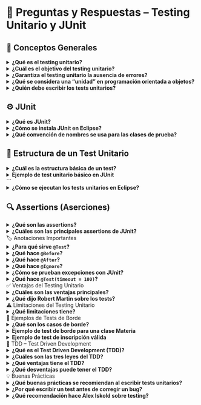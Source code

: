 # 🧩 Preguntas y Respuestas – Testing Unitario y JUnit

## 🧪 Conceptos Generales
<details>
<summary><b>¿Qué es el testing unitario?</b></summary> 
  Es la práctica de probar automáticamente unidades individuales del código (como clases o métodos) para verificar que funcionen correctamente de forma aislada.
</details>

<details> 
<summary><b>¿Cuál es el objetivo del testing unitario?</b></summary> 
  Detectar errores de manera temprana, mejorar el diseño del código y aumentar la confianza en que cada componente funciona según lo esperado. 
</details>

<details> <summary><b>¿Garantiza el testing unitario la ausencia de errores?</b></summary> 
  No. Solo aumenta la probabilidad de detectar errores y mejora la calidad general, pero no asegura que el sistema esté completamente libre de fallos. 
</details>

<details> <summary><b>¿Qué se considera una “unidad” en programación orientada a objetos?</b></summary> 
  Una unidad suele ser una clase o un método individual que se prueba de manera independiente. 
</details>

<details> <summary><b>¿Quién debe escribir los tests unitarios?</b></summary> 
  Los programadores son responsables de escribirlos, generalmente junto con el código de producción. 
</details>

## ⚙️ JUnit
<details> <summary><b>¿Qué es JUnit?</b></summary> 
  Es un framework de testing unitario para Java, desarrollado por Kent Beck y Erich Gamma. Permite definir, ejecutar y automatizar tests fácilmente. 
</details>

<details> <summary><b>¿Cómo se instala JUnit en Eclipse?</b></summary> 
  Al crear un proyecto de pruebas, Eclipse agrega automáticamente la librería `junit.jar` al <b>build path</b>*. 
</details>

<details> <summary><b>¿Qué convención de nombres se usa para las clases de prueba?</b></summary> 
  Se suele agregar la palabra <code>Test</code> al final del nombre de la clase, por ejemplo: <code>PersonaTest</code>, <code>MateriaTest</code>, <code>ArregloTest</code>. 
</details>

## 🧠 Estructura de un Test Unitario

<details> 
<summary><b>¿Cuál es la estructura básica de un test?</b></summary>
<ul>
    <li>Setup: preparar los datos necesarios.</li>
    <li>Exercise: ejecutar la funcionalidad que se quiere probar.</li>
    <li>Verify: comprobar que el resultado sea el esperado.</li>
    <li>Teardown (opcional): limpiar o restaurar el entorno.</li>
</ul>
</details>

<details> <summary><b>Ejemplo de test unitario básico en JUnit</b></summary>
```java
@Test
public void cumplirAniosTest() {
    Persona p = new Persona("Pepe", 17); // Setup
    p.cumplirAnios();                    // Exercise
    assertEquals(18, p.getEdad());       // Verify
}
Este test verifica que el método cumplirAnios() incremente correctamente la edad de una persona.
</details>```

<details> <summary><b>¿Cómo se ejecutan los tests unitarios en Eclipse?</b></summary> 
    Seleccionando la clase de prueba y eligiendo Run As → JUnit Test. JUnit ejecuta todos los métodos con la anotación <code>@Test</code>. 
</details>

## 🔍 Assertions (Aserciones)
<details> <summary><b>¿Qué son las assertions?</b></summary> 
    Son métodos que verifican condiciones durante el test. Si la condición no se cumple, el test **falla automáticamente**. 
</details>

<details> <summary><b>¿Cuáles son las principales assertions de JUnit?</b></summary>
|Método	|Descripción|
| :--- | :--- |
|assertEquals(expected, actual)	|Verifica igualdad entre valores|
|assertArrayEquals(expected, actual)|	Compara arreglos.|
|assertTrue(cond) / assertFalse(cond)|	Evalúa condiciones booleanas.|
|assertNull(obj) / assertNotNull(obj)|	Verifica nulidad.|
|fail(msg)	|Fuerza un fallo explícito.|
>
</details>
🏷️ Anotaciones Importantes
<details> <summary><b>¿Para qué sirve <code>@Test</code>?</b></summary> Indica que el método es un caso de prueba. </details>
<details> <summary><b>¿Qué hace <code>@Before</code>?</b></summary> Ejecuta un método **antes de cada test**, normalmente para inicializar datos o preparar el entorno. </details>
<details> <summary><b>¿Qué hace <code>@After</code>?</b></summary> Ejecuta un método **después de cada test**, generalmente para liberar recursos o limpiar el entorno. </details>
<details> <summary><b>¿Qué hace <code>@Ignore</code>?</b></summary> Permite **omitir temporalmente** la ejecución de un test. </details>
<details> <summary><b>¿Cómo se prueban excepciones con JUnit?</b></summary>

Se usa la anotación <code>@Test(expected = TipoDeExcepcion.class)</code>.
Ejemplo:

@Test(expected = NullPointerException.class)
public void nullTest() {
    Arreglos.sumarPositivos(null);
}

</details>
<details> <summary><b>¿Qué hace <code>@Test(timeout = 100)</code>?</b></summary> Hace que el test falle si tarda más de **100 milisegundos** en ejecutarse. </details>
✅ Ventajas del Testing Unitario
<details> <summary><b>¿Cuáles son las ventajas principales?</b></summary>

Detecta errores de forma temprana.

Mejora el diseño y la estructura del código.

Da confianza para refactorizar.

Sirve como documentación viva.

Reduce el tiempo de depuración.

</details>
<details> <summary><b>¿Qué dijo Robert Martin sobre los tests?</b></summary> > “Los tests son documentos vivos, claros y sincronizados con el código, porque se ejecutan y no pueden desactualizarse.” Además, los tests bien diseñados **reducen el acoplamiento** y permiten refactorizar sin miedo. </details>
⚠️ Limitaciones del Testing Unitario
<details> <summary><b>¿Qué limitaciones tiene?</b></summary>

No garantiza que el sistema esté libre de errores.

Requiere mantenimiento constante.

No cubre los errores de integración entre módulos.

Puede ser difícil diseñar tests totalmente independientes.

</details>
🧮 Ejemplos de Tests de Borde
<details> <summary><b>¿Qué son los casos de borde?</b></summary> Son escenarios extremos o límites que prueban el comportamiento del sistema frente a valores mínimos, máximos o situaciones no comunes. Ejemplo: listas vacías, valores nulos o negativos. </details>
<details> <summary><b>Ejemplo de test de borde para una clase Materia</b></summary>
@Test
public void sinInscriptosTest() {
    Materia m = new Materia("Programacion III");
    assertEquals(0, m.cantidadAprobados());
}


Comprueba que una materia sin inscriptos tenga 0 aprobados.

</details>
<details> <summary><b>Ejemplo de test de inscripción válida</b></summary>
@Test
public void postInscripcionTest() {
    Materia m = new Materia("Programacion III");
    Alumno a = new Alumno("Jose Perez", "32514521/2011");
    m.inscribir(a);
    assertTrue(m.estaInscripto(a));
}


Verifica el caso correcto de inscripción de un alumno.

</details>
🧱 TDD – Test Driven Development
<details> <summary><b>¿Qué es el Test Driven Development (TDD)?</b></summary> Es una metodología donde primero se escribe un **test que falla**, luego el **código mínimo para pasarlo**, y finalmente se **refactoriza** el código. </details>
<details> <summary><b>¿Cuáles son las tres leyes del TDD?</b></summary>

No escribir código de producción sin un test que falle.

No escribir más de un test que falle a la vez.

No escribir más código del necesario para pasar el test.

</details>
<details> <summary><b>¿Qué ventajas tiene el TDD?</b></summary>

Mejora el diseño del código.

Reduce errores.

Obliga a pensar en la interfaz antes de implementarla.

Garantiza cobertura de pruebas desde el inicio.

</details>
<details> <summary><b>¿Qué desventajas puede tener el TDD?</b></summary>

Puede requerir más tiempo inicial.

No siempre es fácil escribir buenos tests antes del código.

Puede ser menos útil en proyectos con requisitos poco definidos.

</details>
💡 Buenas Prácticas
<details> <summary><b>¿Qué buenas prácticas se recomiendan al escribir tests unitarios?</b></summary>

Escribir un test por cada funcionalidad importante.

No testear getters ni setters triviales.

Asegurar independencia entre tests.

Usar mocks para evitar efectos reales sobre los datos.

Actualizar los tests con cada cambio de funcionalidad.

Ejecutar los tests con frecuencia.

Crear un test antes de corregir un bug.

</details>
<details> <summary><b>¿Por qué escribir un test antes de corregir un bug?</b></summary> Para garantizar que el bug se reproduce, que se corrige efectivamente y que **no vuelva a aparecer** en el futuro. </details>
<details> <summary><b>¿Qué recomendación hace Alex Iskold sobre testing?</b></summary> > “Al principio parece trabajo extra, pero una vez que empezás a escribir tests, te preguntás cómo programabas sin ellos.” También recomienda practicarlo en **parejas (pair testing)** para hacerlo más productivo y divertido. </details>


